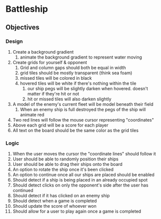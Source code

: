 # Battleship

## Objectives

### Design
1. Create a background gradient
   1. animate the background gradient to represent water moving
2. Create grids for yourself & opponent
   1. Grid and column gaps should both be equal in width
   2. grid tiles should be mostly transparent (think sea foam)
   3. missed tiles will be colored in black
   4. hovered tiles will be white if there's nothing within the tile
      1. our ship pegs will be slightly darken when hovered. 
         doesn't matter if they're hit or not
      2. hit or missed tiles will also darken slightly
3. A model of the enemy's current fleet will be model beneath their field
   1. When an enemy ship is full destroyed the pegs of the ship will animate red
4. Two red lines will follow the mouse cursor representing "coordinates"
5. Above each grid will be a score for each player
6. All text on the board should be the same color as the grid tiles

### Logic
1. When the user moves the cursor the "coordinate lines" should follow it
2. User should be able to randomly position their ships
3. User should be able to drag their ships onto the board
4. An option to rotate the ship once it's been clicked
5. An option to continue once all our ships are placed should be enabled
6. Should detect if a ship is being placed in an already occupied spot
7. Should detect clicks on only the opponent's side after the user has continued
8. Should detect if it has clicked on an enemy ship
9. Should detect when a game is completed
10. Should update the score of whoever won
11. Should allow for a user to play again once a game is completed
